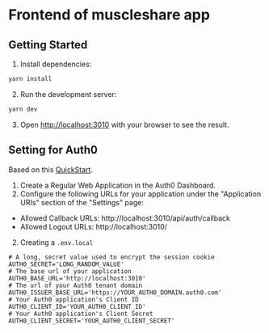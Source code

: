 # Frontend of muscleshare app

## Getting Started

1. Install dependencies:
```bash
yarn install
```

2. Run the development server:
```bash
yarn dev
```

3. Open [http://localhost:3010](http://localhost:3000) with your browser to see the result.


## Setting for Auth0
Based on this [QuickStart](https://github.com/auth0/nextjs-auth0).

1. Create a Regular Web Application in the Auth0 Dashboard.
2. Configure the following URLs for your application under the "Application URIs" section of the "Settings" page:

- Allowed Callback URLs: http://localhost:3010/api/auth/callback
- Allowed Logout URLs: http://localhost:3010/

2. Creating a `.env.local`
```
# A long, secret value used to encrypt the session cookie
AUTH0_SECRET='LONG_RANDOM_VALUE'
# The base url of your application
AUTH0_BASE_URL='http://localhost:3010'
# The url of your Auth0 tenant domain
AUTH0_ISSUER_BASE_URL='https://YOUR_AUTH0_DOMAIN.auth0.com'
# Your Auth0 application's Client ID
AUTH0_CLIENT_ID='YOUR_AUTH0_CLIENT_ID'
# Your Auth0 application's Client Secret
AUTH0_CLIENT_SECRET='YOUR_AUTH0_CLIENT_SECRET'
```